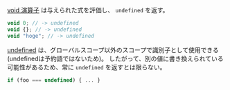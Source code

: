[void 演算子](https://developer.mozilla.org/ja/docs/Web/JavaScript/Reference/Operators/void) は与えられた式を評価し、 `undefined` を返す。

```js
void 0; // -> undefined
void {}; // -> undefined
void "hoge"; // -> undefined
```

[undefined](https://developer.mozilla.org/ja/docs/Web/JavaScript/Reference/Global_Objects/undefined#%E8%A7%A3%E8%AA%AC) は、グローバルスコープ以外のスコープで識別子として使用できる(undefinedは予約語ではないため)。
したがって、別の値に書き換えられている可能性があるため、常に `undefined` を返すとは限らない。

```js
if (foo === undefined) { ... }
```
